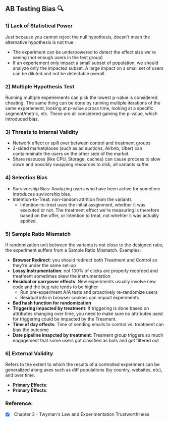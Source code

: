 ## AB Testing Bias 🔍

### 1) Lack of Statistical Power
Just because you cannot reject the null hypothesis, doesn't mean the alternative hypothesis is not true. 
- The experiment can be underpowered to detect the effect size we're seeing (not enough users in the test group) 
- If an experiement only impact a small subset of population, we should analyze only the impacted subset. A large impact on a small set of users can be diluted and not be detectable overall.  

### 2) Multiple Hypothesis Test
Running multiple experiements can pick the lowest p-value is considered cheating. The same thing can be done by running multiple iterations of the same experiement, looking at p-value across time, looking at a specific segment/metric, etc. These are all considered gaming the p-value, which introduced bias. 

### 3) Threats to Internal Validity
- Network effect or spill over between control and treatment groups
- 2-sided marketplaces (such as ad auctions, Airbnb, Uber) can containminate the users on the other side of the market. 
- Share resouces (like CPU, Storage, caches) can cause process to slow down and possibly swapping resources to disk, all variants suffer. 

### 4) Selection Bias
- Survivorship Bias: Analyzing users who have been active for sometime introduces suvivorship bias. 
- Intention-to-Treat: non-random attrition from the variants 
  - Intention-to-treat uses the initial assginment, whether it was executed or not. The treatment effect we're measuring is therefore based on the offer, or intention to treat, not whehter it was actually applied.  

### 5) Sample Ratio Mismatch
If randomization unit between the variants is not close to the designed ratio, the experiment suffers from a Sample Ratio Mismatch. Examples:
- **Browser Redirect**: you should redirect both Treatment and Control so they're under the same set-up
- **Lossy Instrumentation**: not 100% of clicks are properly recorded and treatment sometimes skew the instrumentation 
- **Residual or carryover effects**: New experiments usually involve new code and the bug rate tends to be higher 
  - Run pre-experiment A/A tests and proactively re-randomize users 
  - Residual info in browser cookies can impact experiments   
- **Bad hash function for randomization**
- **Triggering impacted by treatment**: If triggering is done based on attributes changing over time, you need to make sure no attributes used for triggering could be impacted by the Treament. 
- **Time of day effects**: Time of sending emails to control vs. treatment can bias the outcome
- **Date pipeline imapcted by treatment**: Treament group triggers so much engagement that some users got classfied as bots and got filtered out 

### 6) External Validity
Refers to the extent to which the results of a controlled experiment can be generalized along axes such as diff populations (by country, websites, etc), and over time. 
- **Primary Effects**: 
- **Primary Effects**:

### Reference:
- [x] <Trustworthy Online Control Experiments> Chapter 3 - Twyman's Law and Experimentation Trustworthiness 
